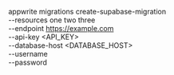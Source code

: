 appwrite migrations create-supabase-migration \
    --resources one two three \
    --endpoint https://example.com \
    --api-key <API_KEY> \
    --database-host <DATABASE_HOST> \
    --username <USERNAME> \
    --password <PASSWORD>
